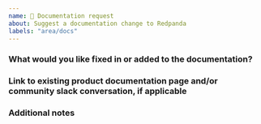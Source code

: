 ```yaml
---
name: 🦑 Documentation request
about: Suggest a documentation change to Redpanda
labels: "area/docs"
---
```


### What would you like fixed in or added to the documentation?

<!--
Describe what's wrong or missing
Describe the current pain points the user has
-->

### Link to existing product documentation page and/or community slack conversation, if applicable


### Additional notes


<!--
Why is this impactful for you? 
Relevant GH issues and pull requests
Dependencies on other features or components
Specific Redpanda contributors you’d like to notify
-->


